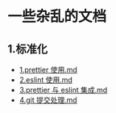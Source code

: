 # 一些杂乱的文档

## 1.标准化

- [1.prettier 使用.md](https://github.com/Atlanstis/documents/blob/main/src/1.%E6%A0%87%E5%87%86%E5%8C%96/1.prettier%20%E4%BD%BF%E7%94%A8.md)
- [2.eslint 使用.md](https://github.com/Atlanstis/documents/blob/main/src/1.%E6%A0%87%E5%87%86%E5%8C%96/2.eslint%20%E4%BD%BF%E7%94%A8.md)
- [3.prettier 与 eslint 集成.md](https://github.com/Atlanstis/documents/blob/main/src/1.%E6%A0%87%E5%87%86%E5%8C%96/3.prettier%20%E4%B8%8E%20eslint%20%E9%9B%86%E6%88%90.md)
- [4.git 提交处理.md](https://github.com/Atlanstis/documents/blob/main/src/1.%E6%A0%87%E5%87%86%E5%8C%96/4.git%20%E6%8F%90%E4%BA%A4%E5%A4%84%E7%90%86.md)
